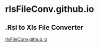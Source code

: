 # rlsFileConv.github.io
## .Rsl to Xls File Converter
[rlsFileConv.github.io](https://rlsFileConv.github.io/)
